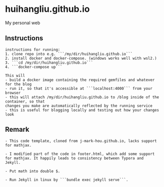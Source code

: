 # huihangliu.github.io

My personal web

## Instructions

    instructions for running:
    1. clone repo into e.g. ```/my/dir/huihangliu.github.io```
    2. install docker and docker-compose. (windows works well with wsl2.)
    3. ```cd /my/dir/huihangliu.github.io```
    4. ```docker-compose up```

    This will 
    - build a docker image containing the required gemfiles and whatever for the blog 
    - run it, so that it's accessible at ```localhost:4000``` from your browser
    - this will attach /my/dir/huihangliu.github.io to /blog inside of the container, so that
    changes you make are automatically reflected by the running service
    - this is useful for blogging locally and testing out how your changes look

## Remark

    - This code template, cloned from j-mark-hou.github.io, lacks support for mathjax. 
    
    - I modified part of the code in footer.html, which add some support for mathjax. It happily leads to consistency between Typora and Jekyll. 

    - Put math into double $. 
    
    - Run Jekyll in linux by ```bundle exec jekyll serve```. 
